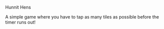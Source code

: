 Hunnit Hens

A simple game where you have to tap as many tiles as possible before the timer runs out!
